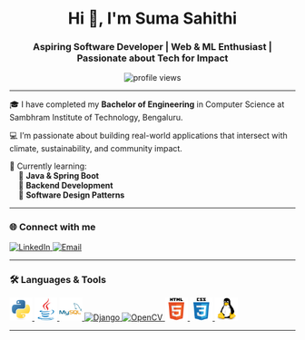 <h1 align="center">Hi 👋, I'm Suma Sahithi</h1>
<h3 align="center">Aspiring Software Developer | Web & ML Enthusiast | Passionate about Tech for Impact</h3>

<p align="center">
  <img src="https://komarev.com/ghpvc/?username=SumaSahithi-22&label=Profile%20views&color=0e75b6&style=flat" alt="profile views" />
</p>

---

🎓  I have completed my **Bachelor of Engineering** in Computer Science at Sambhram Institute of Technology, Bengaluru.

💻 I’m passionate about building real-world applications that intersect with climate, sustainability, and community impact.

🌱 Currently learning:  
&nbsp;&nbsp;&nbsp;&nbsp;🔹 **Java & Spring Boot**  
&nbsp;&nbsp;&nbsp;&nbsp;🔹 **Backend Development**  
&nbsp;&nbsp;&nbsp;&nbsp;🔹 **Software Design Patterns**

---

<h3 align="left">🌐 Connect with me</h3>
<p align="left">
  <a href="https://linkedin.com/in/suma-sahithi-768070252" target="_blank">
    <img src="https://raw.githubusercontent.com/rahuldkjain/github-profile-readme-generator/master/src/images/icons/Social/linked-in-alt.svg" alt="LinkedIn" height="30" width="40" />
  </a>
  <a href="mailto:sumasahithi.2235@gmail.com" target="_blank">
    <img src="https://raw.githubusercontent.com/gauravghongde/social-icons/master/SVG/White/Email.svg" alt="Email" height="30" width="40" />
  </a>
</p>

---

<h3 align="left">🛠️ Languages & Tools</h3>
<p align="left">
  <a href="https://www.python.org" target="_blank" rel="noreferrer">
    <img src="https://raw.githubusercontent.com/devicons/devicon/master/icons/python/python-original.svg" alt="Python" width="40" height="40"/>
  </a>
  <a href="https://www.java.com" target="_blank" rel="noreferrer">
    <img src="https://raw.githubusercontent.com/devicons/devicon/master/icons/java/java-original.svg" alt="Java" width="40" height="40"/>
  </a>
  <a href="https://www.mysql.com/" target="_blank" rel="noreferrer">
    <img src="https://raw.githubusercontent.com/devicons/devicon/master/icons/mysql/mysql-original-wordmark.svg" alt="MySQL" width="40" height="40"/>
  </a>
  <a href="https://www.djangoproject.com/" target="_blank" rel="noreferrer">
    <img src="https://cdn.worldvectorlogo.com/logos/django.svg" alt="Django" width="40" height="40"/>
  </a>
  <a href="https://opencv.org/" target="_blank" rel="noreferrer">
    <img src="https://www.vectorlogo.zone/logos/opencv/opencv-icon.svg" alt="OpenCV" width="40" height="40"/>
  </a>
  <a href="https://www.w3.org/html/" target="_blank" rel="noreferrer">
    <img src="https://raw.githubusercontent.com/devicons/devicon/master/icons/html5/html5-original-wordmark.svg" alt="HTML" width="40" height="40"/>
  </a>
  <a href="https://www.w3schools.com/css/" target="_blank" rel="noreferrer">
    <img src="https://raw.githubusercontent.com/devicons/devicon/master/icons/css3/css3-original-wordmark.svg" alt="CSS" width="40" height="40"/>
  </a>
  <a href="https://www.linux.org/" target="_blank" rel="noreferrer">
    <img src="https://raw.githubusercontent.com/devicons/devicon/master/icons/linux/linux-original.svg" alt="Linux" width="40" height="40"/>
  </a>
</p>

---
